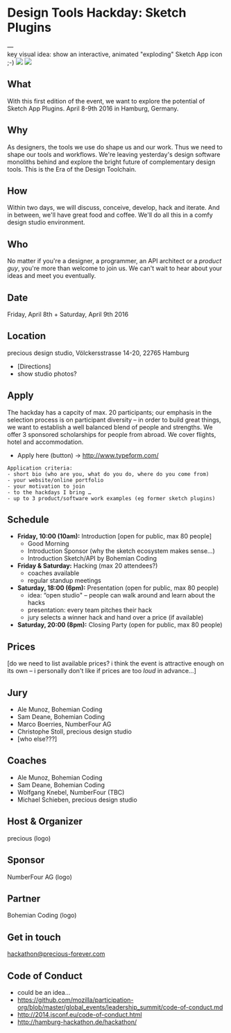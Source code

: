 # Design Tools Hackday: Sketch Plugins

—  
key visual idea: show an interactive, animated "exploding" Sketch App icon ;-)
![](http://www.rcersatzteile.de/media/image/t623_explosionszeichnung.png)
![](http://image5-cdn.n24.de/image/4014468/2/large16x9/q4s/so-haben-sie-autos-noch-nie-gesehen-gallerypicture-1_900x510.jpg)

## What
With this first edition of the event, we want to explore the potential of Sketch App Plugins. April 8-9th 2016 in Hamburg, Germany.

## Why
As designers, the tools we use do shape us and our work. Thus we need to shape our tools and workflows. We're leaving yesterday's design software monoliths behind and explore the bright future of complementary design tools. This is the Era of the Design Toolchain.

## How
Within two days, we will discuss, conceive, develop, hack and iterate. And in between, we'll have great food and coffee. We'll do all this in a comfy design studio environment.

## Who
No matter if you're a designer, a programmer, an API architect or a _product guy_, you're more than welcome to join us. We can't wait to hear about your ideas and meet you eventually.

## Date
Friday, April 8th + Saturday, April 9th 2016

## Location
precious design studio, Völckersstrasse 14-20, 22765 Hamburg
- [Directions]
- show studio photos?

## Apply
The hackday has a capcity of max. 20 participants; our emphasis in the selection process is on participant diversity – in order to build great things, we want to establish a well balanced blend of people and strengths. We offer 3 sponsored scholarships for people from abroad. We cover flights, hotel and accommodation.
- Apply here (button) -> http://www.typeform.com/

```
Application criteria:
- short bio (who are you, what do you do, where do you come from)
- your website/online portfolio
- your motivation to join
- to the hackdays I bring …
- up to 3 product/software work examples (eg former sketch plugins)
```

## Schedule
- **Friday, 10:00 (10am):** Introduction [open for public, max 80 people]
  - Good Morning
  - Introduction Sponsor (why the sketch ecosystem makes sense…)
  - Introduction Sketch/API by Bohemian Coding
- **Friday & Saturday:** Hacking (max 20 attendees?)
  - coaches available
  - regular standup meetings
- **Saturday, 18:00 (6pm):** Presentation (open for public, max 80 people)
  - idea: “open studio" – people can walk around and learn about the hacks
  - presentation: every team pitches their hack
  - jury selects a winner hack and hand over a price (if available)
- **Saturday, 20:00 (8pm):** Closing Party (open for public, max 80 people)

## Prices
[do we need to list available prices? i think the event is attractive enough on its own – i personally don't like if prices are too *loud* in advance…]

## Jury
- Ale Munoz, Bohemian Coding
- Sam Deane, Bohemian Coding
- Marco Boerries, NumberFour AG
- Christophe Stoll, precious design studio
- [who else???]

## Coaches
- Ale Munoz, Bohemian Coding
- Sam Deane, Bohemian Coding
- Wolfgang Knebel, NumberFour (TBC)
- Michael Schieben, precious design studio

## Host & Organizer
precious (logo)

## Sponsor
NumberFour AG (logo)

## Partner
Bohemian Coding (logo)

## Get in touch
hackathon@precious-forever.com

## Code of Conduct
- could be an idea…
- https://github.com/mozilla/participation-org/blob/master/global_events/leadership_summit/code-of-conduct.md
- http://2014.jsconf.eu/code-of-conduct.html
- http://hamburg-hackathon.de/hackathon/
